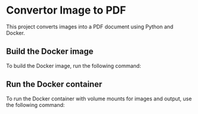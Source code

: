 # Convertor Image to PDF
This project converts images into a PDF document using Python and Docker.

## Build the Docker image
To build the Docker image, run the following command:

## Run the Docker container
To run the Docker container with volume mounts for images and output, use the following command:


